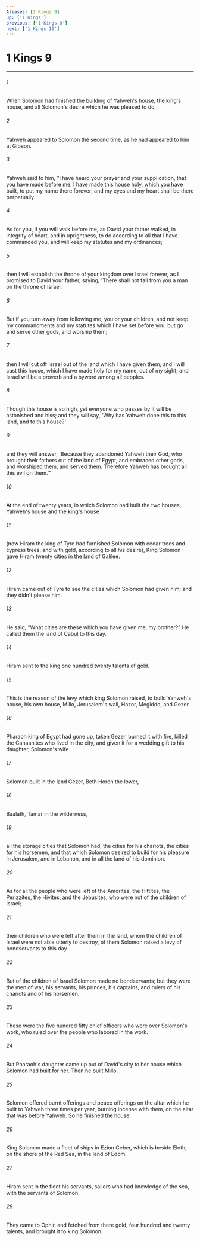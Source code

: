 ```yaml
---
Aliases: [1 Kings 9]
up: ['1 Kings']
previous: ['1 Kings 8']
next: ['1 Kings 10']
---
```

# 1 Kings 9
***





###### 1 

When Solomon had finished the building of Yahweh's house, the king's house, and all Solomon's desire which he was pleased to do, 



###### 2 

Yahweh appeared to Solomon the second time, as he had appeared to him at Gibeon. 



###### 3 

Yahweh said to him, "I have heard your prayer and your supplication, that you have made before me. I have made this house holy, which you have built, to put my name there forever; and my eyes and my heart shall be there perpetually. 



###### 4 

As for you, if you will walk before me, as David your father walked, in integrity of heart, and in uprightness, to do according to all that I have commanded you, and will keep my statutes and my ordinances; 



###### 5 

then I will establish the throne of your kingdom over Israel forever, as I promised to David your father, saying, 'There shall not fail from you a man on the throne of Israel.' 



###### 6 

But if you turn away from following me, you or your children, and not keep my commandments and my statutes which I have set before you, but go and serve other gods, and worship them; 



###### 7 

then I will cut off Israel out of the land which I have given them; and I will cast this house, which I have made holy for my name, out of my sight; and Israel will be a proverb and a byword among all peoples. 



###### 8 

Though this house is so high, yet everyone who passes by it will be astonished and hiss; and they will say, 'Why has Yahweh done this to this land, and to this house?' 



###### 9 

and they will answer, 'Because they abandoned Yahweh their God, who brought their fathers out of the land of Egypt, and embraced other gods, and worshiped them, and served them. Therefore Yahweh has brought all this evil on them.'" 



###### 10 

At the end of twenty years, in which Solomon had built the two houses, Yahweh's house and the king's house 



###### 11 

(now Hiram the king of Tyre had furnished Solomon with cedar trees and cypress trees, and with gold, according to all his desire), King Solomon gave Hiram twenty cities in the land of Galilee. 



###### 12 

Hiram came out of Tyre to see the cities which Solomon had given him; and they didn't please him. 



###### 13 

He said, "What cities are these which you have given me, my brother?" He called them the land of Cabul to this day. 



###### 14 

Hiram sent to the king one hundred twenty talents of gold. 



###### 15 

This is the reason of the levy which king Solomon raised, to build Yahweh's house, his own house, Millo, Jerusalem's wall, Hazor, Megiddo, and Gezer. 



###### 16 

Pharaoh king of Egypt had gone up, taken Gezer, burned it with fire, killed the Canaanites who lived in the city, and given it for a wedding gift to his daughter, Solomon's wife. 



###### 17 

Solomon built in the land Gezer, Beth Horon the lower, 



###### 18 

Baalath, Tamar in the wilderness, 



###### 19 

all the storage cities that Solomon had, the cities for his chariots, the cities for his horsemen, and that which Solomon desired to build for his pleasure in Jerusalem, and in Lebanon, and in all the land of his dominion. 



###### 20 

As for all the people who were left of the Amorites, the Hittites, the Perizzites, the Hivites, and the Jebusites, who were not of the children of Israel; 



###### 21 

their children who were left after them in the land, whom the children of Israel were not able utterly to destroy, of them Solomon raised a levy of bondservants to this day. 



###### 22 

But of the children of Israel Solomon made no bondservants; but they were the men of war, his servants, his princes, his captains, and rulers of his chariots and of his horsemen. 



###### 23 

These were the five hundred fifty chief officers who were over Solomon's work, who ruled over the people who labored in the work. 



###### 24 

But Pharaoh's daughter came up out of David's city to her house which Solomon had built for her. Then he built Millo. 



###### 25 

Solomon offered burnt offerings and peace offerings on the altar which he built to Yahweh three times per year, burning incense with them, on the altar that was before Yahweh. So he finished the house. 



###### 26 

King Solomon made a fleet of ships in Ezion Geber, which is beside Eloth, on the shore of the Red Sea, in the land of Edom. 



###### 27 

Hiram sent in the fleet his servants, sailors who had knowledge of the sea, with the servants of Solomon. 



###### 28 

They came to Ophir, and fetched from there gold, four hundred and twenty talents, and brought it to king Solomon.
